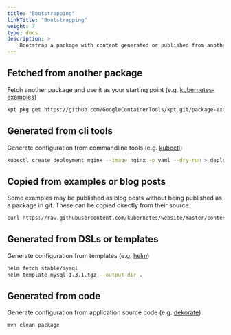 ```yaml
---
title: "Bootstrapping"
linkTitle: "Bootstrapping"
weight: 7
type: docs
description: >
    Bootstrap a package with content generated or published from another source.
---
```


## Fetched from another package

Fetch another package and use it as your starting point (e.g.
[kubernetes-examples](https://github.com/kubernetes/examples))

```sh
kpt pkg get https://github.com/GoogleContainerTools/kpt.git/package-examples/helloworld-set@v0.3.0 helloworld
```

## Generated from cli tools

Generate configuration from commandline tools (e.g.
[kubectl](https://kubectl.docs.kubernetes.io/pages/imperative_porcelain/creating_resources.html))

```sh
kubectl create deployment nginx --image nginx -o yaml --dry-run > deploy.yaml
```

## Copied from examples or blog posts

Some examples may be published as blog posts without being published
as a package in git.  These can be copied directly from their source.

```sh
curl https://raw.githubusercontent.com/kubernetes/website/master/content/en/examples/controllers/nginx-deployment.yaml --output nginx/nginx-deployment.yaml
```

## Generated from DSLs or templates

Generate configuration from templates (e.g. [helm](https://helm.sh/))

```sh
helm fetch stable/mysql
helm template mysql-1.3.1.tgz --output-dir .
```

## Generated from code

Generate configuration from application source code
(e.g. [dekorate](https://github.com/dekorateio/dekorate))

```sh
mvn clean package
```
